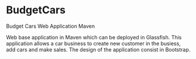 # BudgetCars
Budget Cars Web Application Maven

Web base application in Maven which can be deployed in Glassfish. This application allows a car business to create new customer in the busiess, add cars and make sales. The design of the application consist in Bootstrap.
